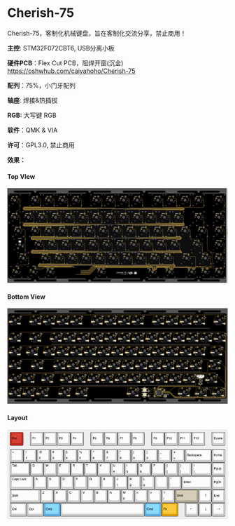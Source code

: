 # Cherish-75
Cherish-75，客制化机械键盘，旨在客制化交流分享，禁止商用！

**主控**: STM32F072CBT6, USB分离小板

**硬件PCB**：Flex Cut PCB，阻焊开窗(沉金)  https://oshwhub.com/caiyahoho/Cherish-75

**配列**：75%，小门牙配列

**轴座**: 焊接&热插拔

**RGB:** 大写键 RGB

**软件**：QMK & VIA

**许可**：GPL3.0, 禁止商用

**效果：**

#### Top VIew

![top](./imgs/top.png)



#### Bottom View

![bottom](./imgs/bottom.png)



#### Layout

![3d-view](./imgs/layout.png)